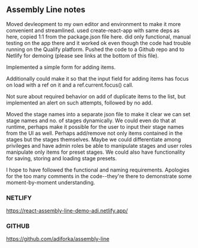 ## Assembly Line notes

Moved devleopment to my own editor and environment to make it more convenient and streamlined. used create-react-app with same deps as here, copied 1:1 from the package.json file here. did only functional, manual testing on the app there and it worked ok even though the code had trouble running on the Qualify platform. Pushed the code to a Github repo and to Netlify for demoing (please see links at the bottom of this file).

 Implemented a simple form for adding items.
 
 Additionally could make it so that the input field for adding items has focus on load with a ref on it and a ref.current.focus() call. 

Not sure about required behavior on add of duplicate items to the list, but  implemented an alert on such attempts, followed by no add.

Moved the stage names into a separate json file to make it clear we can set stage names and no. of stages dynamically. We could even do that at runtime, perhaps make it possible for the user to input their stage names from the UI as well. Perhaps add/remove not only items contained in the stages but the stages themselves. Maybe we could differentiate among privileges and have admin roles be able to manipulate stages and user roles manipulate only items for preset stages. We could also have functionality for saving, storing and loading stage presets.

I hope to have followed the functional and naming requirements. Apologies for the too many comments in the code--they're there to demonstrate some moment-by-moment understanding.

### NETLIFY
https://react-assembly-line-demo-adi.netlify.app/

### GITHUB
https://github.com/adiforka/assembly-line